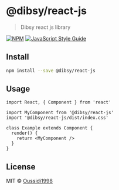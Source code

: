 # @dibsy/react-js

> Dibsy react js library

[![NPM](https://img.shields.io/npm/v/@dibsy/react-js.svg)](https://www.npmjs.com/package/@dibsy/react-js) [![JavaScript Style Guide](https://img.shields.io/badge/code_style-standard-brightgreen.svg)](https://standardjs.com)

## Install

```bash
npm install --save @dibsy/react-js
```

## Usage

```tsx
import React, { Component } from 'react'

import MyComponent from '@dibsy/react-js'
import '@dibsy/react-js/dist/index.css'

class Example extends Component {
  render() {
    return <MyComponent />
  }
}
```

## License

MIT © [Oussidi1998](https://github.com/Oussidi1998)
